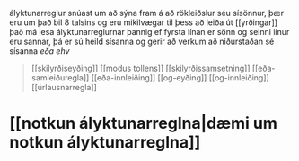 ályktunarreglur snúast um að sýna fram á að rökleiðslur séu sísönnur, þær eru um það bil 8 talsins og eru mikilvægar til þess að leiða út [[yrðingar]]
það má lesa ályktunarreglurnar þannig ef fyrsta línan er sönn og seinni línur eru sannar, þá er sú heild sísanna og gerir að verkum að niðurstaðan sé sísanna *eða ehv*

> [[skilyrðiseyðing]]
> [[modus tollens]]
> [[skilyrðissamsetning]]
> [[eða-samleiðuregla]]
> [[eða-innleiðing]]
> [[og-eyðing]]
> [[og-innleiðing]]
> [[úrlausnarregla]]

# [[notkun ályktunarreglna|dæmi um notkun ályktunarreglna]]